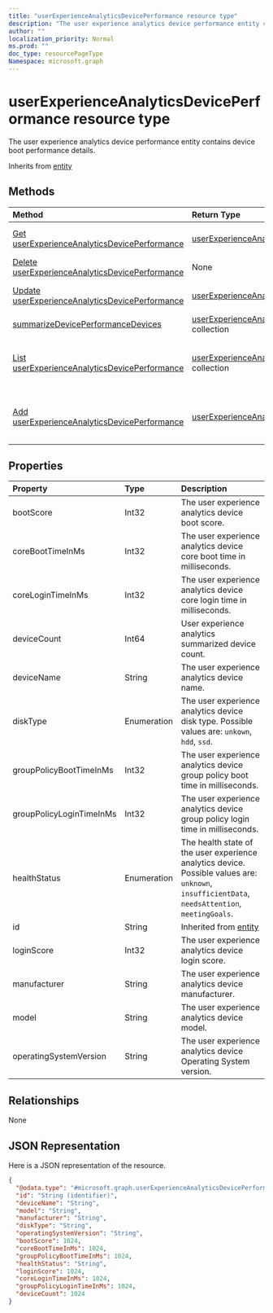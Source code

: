 ```yaml
---
title: "userExperienceAnalyticsDevicePerformance resource type"
description: "The user experience analytics device performance entity contains device boot performance details."
author: ""
localization_priority: Normal
ms.prod: ""
doc_type: resourcePageType
Namespace: microsoft.graph
---
```



# userExperienceAnalyticsDevicePerformance resource type

The user experience analytics device performance entity contains device boot performance details.


Inherits from [entity](../resources/entity.md)

## Methods
|Method|Return Type|Description|
|:---|:---|:---|
|[Get userExperienceAnalyticsDevicePerformance](../api/intune-devices-userexperienceanalyticsdeviceperformance-get.md)|[userExperienceAnalyticsDevicePerformance](../resources/intune-devices-userExperienceAnalyticsDevicePerformance.md)|Read properties and relationships of the [userExperienceAnalyticsDevicePerformance](../resources/userexperienceanalyticsdeviceperformance.md) object.|
|[Delete userExperienceAnalyticsDevicePerformance](../api/intune-devices-userexperienceanalyticsdeviceperformance-delete.md)|None|Deletes a [userExperienceAnalyticsDevicePerformance](../resources/userexperienceanalyticsdeviceperformance.md).|
|[Update userExperienceAnalyticsDevicePerformance](../api/intune-devices-userexperienceanalyticsdeviceperformance-update.md)|[userExperienceAnalyticsDevicePerformance](../resources/intune-devices-userExperienceAnalyticsDevicePerformance.md)|Update the properties of a [userExperienceAnalyticsDevicePerformance](../resources/userexperienceanalyticsdeviceperformance.md) object.|
|[summarizeDevicePerformanceDevices](../api/intune-devices-userexperienceanalyticsdeviceperformance-summarizedeviceperformancedevices.md)|[userExperienceAnalyticsDevicePerformance](../resources/intune-devices-userExperienceAnalyticsDevicePerformance.md) collection||
|[List userExperienceAnalyticsDevicePerformance](../api/intune-devices-devicemanagement-list-userexperienceanalyticsdeviceperformance.md)|[userExperienceAnalyticsDevicePerformance](../resources/intune-devices-userExperienceAnalyticsDevicePerformance.md) collection|Get the userExperienceAnalyticsDevicePerformances from the userExperienceAnalyticsDevicePerformance navigation property.|
|[Add userExperienceAnalyticsDevicePerformance](../api/intune-devices-devicemanagement-post-userexperienceanalyticsdeviceperformance.md)|[userExperienceAnalyticsDevicePerformance](../resources/intune-devices-userExperienceAnalyticsDevicePerformance.md)|Add userExperienceAnalyticsDevicePerformance by posting to the userExperienceAnalyticsDevicePerformance collection.|

## Properties
|Property|Type|Description|
|:---|:---|:---|
|bootScore|Int32|The user experience analytics device boot score.|
|coreBootTimeInMs|Int32|The user experience analytics device core boot time in milliseconds.|
|coreLoginTimeInMs|Int32|The user experience analytics device core login time in milliseconds.|
|deviceCount|Int64|User experience analytics summarized device count.|
|deviceName|String|The user experience analytics device name.|
|diskType|Enumeration|The user experience analytics device disk type. Possible values are: `unkown`, `hdd`, `ssd`.|
|groupPolicyBootTimeInMs|Int32|The user experience analytics device group policy boot time in milliseconds.|
|groupPolicyLoginTimeInMs|Int32|The user experience analytics device group policy login time in milliseconds.|
|healthStatus|Enumeration|The health state of the user experience analytics device. Possible values are: `unknown`, `insufficientData`, `needsAttention`, `meetingGoals`.|
|id|String| Inherited from [entity](../resources/entity.md)|
|loginScore|Int32|The user experience analytics device login score.|
|manufacturer|String|The user experience analytics device manufacturer.|
|model|String|The user experience analytics device model.|
|operatingSystemVersion|String|The user experience analytics device Operating System version.|

## Relationships
None

## JSON Representation
Here is a JSON representation of the resource.
<!-- {
  "blockType": "resource",
  "keyProperty": "id",
  "@odata.type": "microsoft.graph.userExperienceAnalyticsDevicePerformance",
  "baseType": "microsoft.graph.entity",
  "openType": false
}
-->
``` json
{
  "@odata.type": "#microsoft.graph.userExperienceAnalyticsDevicePerformance",
  "id": "String (identifier)",
  "deviceName": "String",
  "model": "String",
  "manufacturer": "String",
  "diskType": "String",
  "operatingSystemVersion": "String",
  "bootScore": 1024,
  "coreBootTimeInMs": 1024,
  "groupPolicyBootTimeInMs": 1024,
  "healthStatus": "String",
  "loginScore": 1024,
  "coreLoginTimeInMs": 1024,
  "groupPolicyLoginTimeInMs": 1024,
  "deviceCount": 1024
}
```

